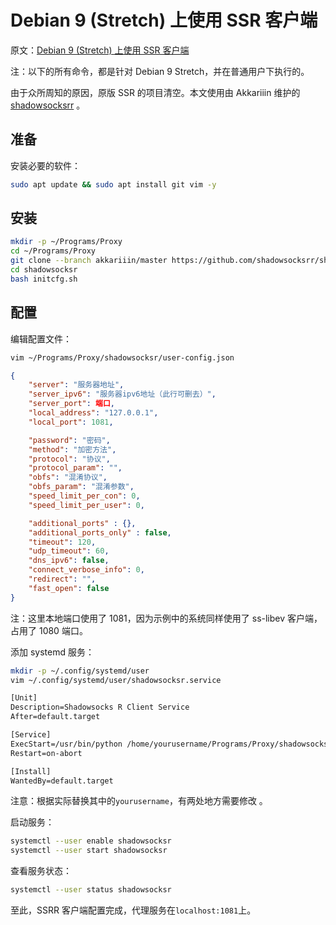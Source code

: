 # Debian 9 (Stretch) 上使用 SSR 客户端

原文：[Debian 9 (Stretch) 上使用 SSR 客户端](https://blog.chaos.run/dreams/debian-stretch-ssr-client/)

注：以下的所有命令，都是针对 Debian 9 Stretch，并在普通用户下执行的。

由于众所周知的原因，原版 SSR 的项目清空。本文使用由 Akkariiin 维护的 [shadowsocksrr](https://github.com/shadowsocksrr) 。

## 准备

安装必要的软件：

```bash
sudo apt update && sudo apt install git vim -y
```

## 安装

```bash
mkdir -p ~/Programs/Proxy
cd ~/Programs/Proxy
git clone --branch akkariiin/master https://github.com/shadowsocksrr/shadowsocksr.git
cd shadowsocksr
bash initcfg.sh
```

## 配置

编辑配置文件：

```bash
vim ~/Programs/Proxy/shadowsocksr/user-config.json
```

```json
{
    "server": "服务器地址",
    "server_ipv6": "服务器ipv6地址（此行可删去）",
    "server_port": 端口,
    "local_address": "127.0.0.1",
    "local_port": 1081,

    "password": "密码",
    "method": "加密方法",
    "protocol": "协议",
    "protocol_param": "",
    "obfs": "混淆协议",
    "obfs_param": "混淆参数",
    "speed_limit_per_con": 0,
    "speed_limit_per_user": 0,

    "additional_ports" : {},
    "additional_ports_only" : false,
    "timeout": 120,
    "udp_timeout": 60,
    "dns_ipv6": false,
    "connect_verbose_info": 0,
    "redirect": "",
    "fast_open": false
}
```

注：这里本地端口使用了 1081，因为示例中的系统同样使用了 ss-libev 客户端，占用了 1080 端口。

添加 systemd 服务：

```bash
mkdir -p ~/.config/systemd/user
vim ~/.config/systemd/user/shadowsocksr.service
```

```txt
[Unit]
Description=Shadowsocks R Client Service
After=default.target

[Service]
ExecStart=/usr/bin/python /home/yourusername/Programs/Proxy/shadowsocksr/shadowsocks/local.py -c /home/yourusername/Programs/Proxy/shadowsocksr/user-config.json
Restart=on-abort

[Install]
WantedBy=default.target
```

注意：根据实际替换其中的`yourusername`，有两处地方需要修改 。

启动服务：

```bash
systemctl --user enable shadowsocksr
systemctl --user start shadowsocksr
```

查看服务状态：

```bash
systemctl --user status shadowsocksr
```

至此，SSRR 客户端配置完成，代理服务在`localhost:1081`上。
